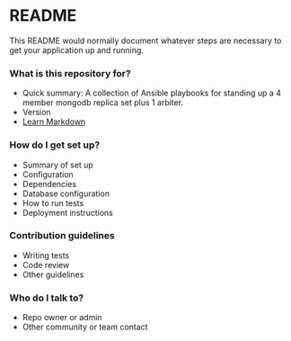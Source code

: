 # README #

This README would normally document whatever steps are necessary to get your application up and running.

### What is this repository for? ###

* Quick summary: A collection of Ansible playbooks for standing up a 4 member mongodb replica set plus 1 arbiter.
* Version
* [Learn Markdown](https://bitbucket.org/tutorials/markdowndemo)

### How do I get set up? ###

* Summary of set up
* Configuration
* Dependencies
* Database configuration
* How to run tests
* Deployment instructions

### Contribution guidelines ###

* Writing tests
* Code review
* Other guidelines

### Who do I talk to? ###

* Repo owner or admin
* Other community or team contact
